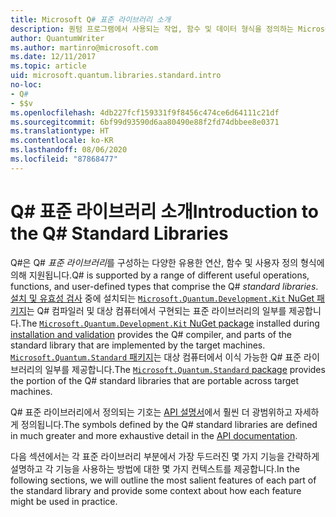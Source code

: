 ```yaml
---
title: Microsoft Q# 표준 라이브러리 소개
description: 퀀텀 프로그램에서 사용되는 작업, 함수 및 데이터 형식을 정의하는 Microsoft Q# 표준 라이브러리에 대해 알아봅니다.
author: QuantumWriter
ms.author: martinro@microsoft.com
ms.date: 12/11/2017
ms.topic: article
uid: microsoft.quantum.libraries.standard.intro
no-loc:
- Q#
- $$v
ms.openlocfilehash: 4db227fcf159331f9f8456c474ce6d64111c21df
ms.sourcegitcommit: 6bf99d93590d6aa80490e88f2fd74dbbee8e0371
ms.translationtype: HT
ms.contentlocale: ko-KR
ms.lasthandoff: 08/06/2020
ms.locfileid: "87868477"
---
```

# <a name="introduction-to-the-no-locq-standard-libraries"></a><span data-ttu-id="fda58-103">Q# 표준 라이브러리 소개</span><span class="sxs-lookup"><span data-stu-id="fda58-103">Introduction to the Q# Standard Libraries</span></span>

<span data-ttu-id="fda58-104">Q#은 Q# *표준 라이브러리*를 구성하는 다양한 유용한 연산, 함수 및 사용자 정의 형식에 의해 지원됩니다.</span><span class="sxs-lookup"><span data-stu-id="fda58-104">Q# is supported by a range of different useful operations, functions, and user-defined types that comprise the Q# *standard libraries*.</span></span>
<span data-ttu-id="fda58-105">[설치 및 유효성 검사](xref:microsoft.quantum.install) 중에 설치되는 [`Microsoft.Quantum.Development.Kit` NuGet 패키지](https://www.nuget.org/packages/microsoft.quantum.development.kit)는 Q# 컴파일러 및 대상 컴퓨터에서 구현되는 표준 라이브러리의 일부를 제공합니다.</span><span class="sxs-lookup"><span data-stu-id="fda58-105">The [`Microsoft.Quantum.Development.Kit` NuGet package](https://www.nuget.org/packages/microsoft.quantum.development.kit) installed during [installation and validation](xref:microsoft.quantum.install) provides the Q# compiler, and parts of the standard library that are implemented by the target machines.</span></span>
<span data-ttu-id="fda58-106">[`Microsoft.Quantum.Standard` 패키지](https://www.nuget.org/packages/microsoft.quantum.standard)는 대상 컴퓨터에서 이식 가능한 Q# 표준 라이브러리의 일부를 제공합니다.</span><span class="sxs-lookup"><span data-stu-id="fda58-106">The [`Microsoft.Quantum.Standard` package](https://www.nuget.org/packages/microsoft.quantum.standard) provides the portion of the Q# standard libraries that are portable across target machines.</span></span>

<span data-ttu-id="fda58-107">Q# 표준 라이브러리에서 정의되는 기호는 [API 설명서](xref:microsoft.quantum.standardlibsintro)에서 훨씬 더 광범위하고 자세하게 정의됩니다.</span><span class="sxs-lookup"><span data-stu-id="fda58-107">The symbols defined by the Q# standard libraries are defined in much greater and more exhaustive detail in the [API documentation](xref:microsoft.quantum.standardlibsintro).</span></span>

<span data-ttu-id="fda58-108">다음 섹션에서는 각 표준 라이브러리 부분에서 가장 두드러진 몇 가지 기능을 간략하게 설명하고 각 기능을 사용하는 방법에 대한 몇 가지 컨텍스트를 제공합니다.</span><span class="sxs-lookup"><span data-stu-id="fda58-108">In the following sections, we will outline the most salient features of each part of the standard library and provide some context about how each feature might be used in practice.</span></span>
